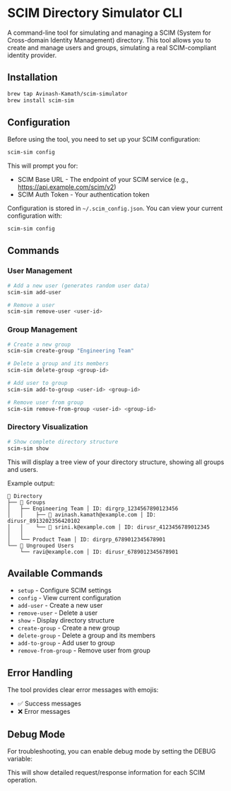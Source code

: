 # SCIM Directory Simulator CLI

A command-line tool for simulating and managing a SCIM (System for Cross-domain Identity Management) directory. This tool allows you to create and manage users and groups, simulating a real SCIM-compliant identity provider.

## Installation

```bash
brew tap Avinash-Kamath/scim-simulator
brew install scim-sim
```

## Configuration

Before using the tool, you need to set up your SCIM configuration:

```bash
scim-sim config
```

This will prompt you for:
- SCIM Base URL - The endpoint of your SCIM service (e.g., https://api.example.com/scim/v2)
- SCIM Auth Token - Your authentication token

Configuration is stored in `~/.scim_config.json`. You can view your current configuration with:

```bash
scim-sim config
```

## Commands

### User Management

```bash
# Add a new user (generates random user data)
scim-sim add-user

# Remove a user
scim-sim remove-user <user-id>
```

### Group Management

```bash
# Create a new group
scim-sim create-group "Engineering Team"

# Delete a group and its members
scim-sim delete-group <group-id>

# Add user to group
scim-sim add-to-group <user-id> <group-id>

# Remove user from group
scim-sim remove-from-group <user-id> <group-id>
```

### Directory Visualization

```bash
# Show complete directory structure
scim-sim show
```

This will display a tree view of your directory structure, showing all groups and users.

Example output:
```
📂 Directory
├── 👥 Groups
│   ├── Engineering Team │ ID: dirgrp_1234567890123456
│   │    ├── 👤 avinash.kamath@example.com │ ID: dirusr_8913202356420102
│   │    └── 👤 srini.k@example.com │ ID: dirusr_4123456789012345
│   │
│   └── Product Team │ ID: dirgrp_6789012345678901
└── 👤 Ungrouped Users
    └── ravi@example.com │ ID: dirusr_6789012345678901
```

## Available Commands

- `setup` - Configure SCIM settings
- `config` - View current configuration
- `add-user` - Create a new user
- `remove-user` - Delete a user
- `show` - Display directory structure
- `create-group` - Create a new group
- `delete-group` - Delete a group and its members
- `add-to-group` - Add user to group
- `remove-from-group` - Remove user from group

## Error Handling

The tool provides clear error messages with emojis:
- ✅ Success messages
- ❌ Error messages

## Debug Mode

For troubleshooting, you can enable debug mode by setting the DEBUG variable:

This will show detailed request/response information for each SCIM operation.